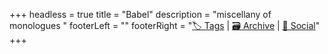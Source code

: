 +++
headless = true
title = "Babel"
description = "miscellany of monologues "
footerLeft = ""
footerRight = "[🏷️ Tags](/tags/) | [🗃️ Archive](/posts/) | [📣 Social](https://www.lilo.blog)"
+++
